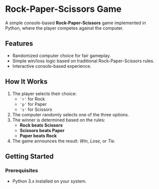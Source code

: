 # Rock-Paper-Scissors Game

A simple console-based **Rock-Paper-Scissors** game implemented in Python, where the player competes against the computer.

## Features
- Randomized computer choice for fair gameplay.
- Simple win/loss logic based on traditional Rock-Paper-Scissors rules.
- Interactive console-based experience.

## How It Works
1. The player selects their choice:  
   - `'r'` for Rock  
   - `'p'` for Paper  
   - `'s'` for Scissors  
2. The computer randomly selects one of the three options.
3. The winner is determined based on the rules:  
   - **Rock beats Scissors**  
   - **Scissors beats Paper**  
   - **Paper beats Rock**  
4. The game announces the result: *Win*, *Lose*, or *Tie*.

## Getting Started

### Prerequisites
- Python 3.x installed on your system.
